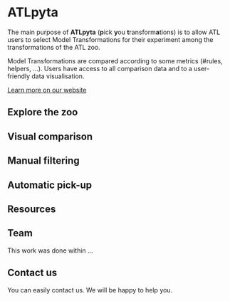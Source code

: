 # ATLpyta

The main purpose of **ATLpyta** (**p**ick **y**ou **t**ransform**a**tions) is to allow ATL users to select Model Transformations for their experiment among the transformations of the ATL zoo.

Model Transformations are compared according to some metrics (#rules, helpers, ...). Users have access to all comparison data and to a user-friendly data visualisation. 

[Learn more on our website](https://atlpyta.github.io/)

## Explore the zoo

## Visual comparison

## Manual filtering

## Automatic pick-up

## Resources

## Team

This work was done within ...

## Contact us

You can easily contact us. We will be happy to help you.